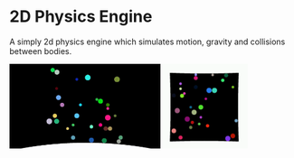 # 2D Physics Engine
A simply 2d physics engine which simulates motion, gravity and collisions between bodies.

<div>
    <img style="display:inline;height:150px" src="readme_assets/output_open.gif"></img>
    <img style="display:inline;height:150px" src="readme_assets/output_box.gif"></img>
</div>


